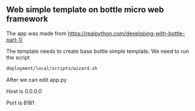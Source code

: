 ## Web simple template on bottle micro web framework
The app was made  from https://realpython.com/developing-with-bottle-part-1/

The template needs to create base bottle simple template.
We need to run the script
```bash
deployment/local/scripts/wizard.sh
```
After we can edit app.py

Host is 0.0.0.0

Port is 8181 